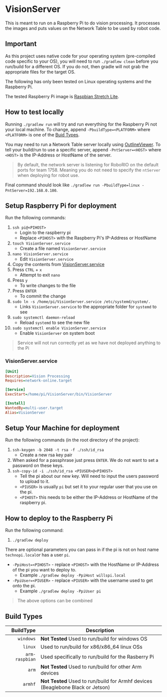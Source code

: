 # VisionServer

This is meant to run on a Raspberry Pi to do vision processing. It processes the images and puts values on the Network Table to be used by robot code.

## Important

As this project uses native code for your operating system (pre-compiled code specific to your OS), you will need to run `./gradlew clean` before you run/build for a different OS. If you do not, then gradle will not grab the appropriate files for the target OS.

The following has only been tested on Linux operating systems and the Raspberry Pi.

The tested Raspberry Pi image is [Raspbian Stretch Lite](https://www.raspberrypi.org/downloads/raspbian/).

## How to test locally

Running `./gradlew run` will try and run everything for the Raspberry Pi not your local machine. To change, append `-PbuildType=<PLATFORM>` where `<PLATFORM>` is one of the [Buid Types](#build-types).

You may need to run a Network Table server locally using [OutlineViewer](https://github.com/wpilibsuite/OutlineViewer). To tell your build/run to use a specific server, append `-PntServer=<HOST>` where `<HOST>` is the IP-Address or HostName of the server.

> By default, the network server is listening for RoboRIO on the default ports for team 1758. Meaning you do not need to specify the `ntServer` when deploying for robot use. 

Final command should look like `./gradlew run -PbuildType=linux -PntServer=192.168.0.100`.

## Setup Raspberry Pi for deployment

Run the following commands:

1. `ssh pi@<PIHOST>`
    - Login to the raspberry pi
    - Replace `<PIHOST>` with the Raspberry Pi's IP-Address or HostName
2. `touch VisionServer.service`
    - Create a file named `VisionServer.service`
3. `nano VisionServer.service`
    - Edit `VisionServer.service`
4. Copy the contents from [VisionServer.service](#visionserverservice)
5. Press `CTRL` + `x`
    - Attempt to exit `nano`
6. Press `y`
    - To write changes to the file
7. Press `ENTER`
    - To commit the change
8. `sudo ln -s /home/pi/VisionServer.service /etc/systemd/system/.`
    - Links `VisionServer.service` to the appropriate folder for `systemd` to see
9. `sudo systemctl daemon-reload`
    - Reload `systemd` to see the new file
10. `sudo systemctl enable VisionServer.service`
    - Enable `VisionServer` on system boot

> Service will not run correctly yet as we have not deployed anything to the Pi

### VisionServer.service

```ini
[Unit]
Description=Vision Processing
Requires=network-online.target

[Service]
ExecStart=/home/pi/VisionServer/bin/VisionServer

[Install]
WantedBy=multi-user.target
Alias=VisionServer
```

## Setup Your Machine for deployment

Run the following commands (in the root directory of the project):

1. `ssh-keygen -b 2048 -t rsa -f ./ssh/id_rsa`
    - Create a new rsa key pair
2. When asked for a passphrase just press `ENTER`. We do not want to set a password on these keys.
3. `ssh-copy-id -i ./ssh/id_rsa <PIUSER>@<PIHOST>`
    - Tell the pi about our new key. Will need to input the users password to upload to it.
    - `<PIUSER>` is usually `pi` but set it to your regular user that you use on the pi.
    - `<PIHOST>` this needs to be either the IP-Address or HostName of the raspberry pi.

## How to deploy to the Raspberry Pi

Run the following command:

1. `./gradlew deploy`

There are optional parameters you can pass in if the pi is not on host name `technopi.local`or has a user `pi`.

- `-PpiHost=<PIHOST>` - replace `<PIHOST>` with the HostName or IP-Address of the pi you want to deploy to.
    - Example `./gradlew deploy -PpiHost willspi.local`
- `-PpiUser=<PIUSER>` - replace `<PIUSER>` with the username used to get onto the pi.
    - Example `./gradlew deploy -PpiUser pi`

> The above options can be combined

## Build Types

| BuildType | Description |
| ---: | --- |
| `windows` | **Not Tested** Used to run/build for windows OS|
| `linux` | Used to run/build for x86/x86_64 linux OSs |
| `arm-raspbian` | Used specifically to run/build for the Rasberry Pi|
| `arm` | **Not Tested** Used to run/build for other Arm devices |
| `armhf` | **Not Tested** Used to run/build for Armhf devices (Beaglebone Black or Jetson) |
